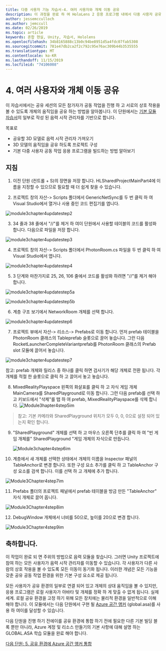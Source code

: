 ```yaml
---
title: 다중 사용자 기능 자습서-4. 여러 사용자와 개체 이동 공유
description: 이 과정을 완료 하 여 HoloLens 2 응용 프로그램 내에서 다중 사용자 공유 환경을 구현 하는 방법을 알아보세요.
author: jessemcculloch
ms.author: jemccull
ms.date: 02/26/2019
ms.topic: article
keywords: 혼합 현실, Unity, 자습서, Hololens
ms.openlocfilehash: 34b8165888c13b0c94be8951d5a4fdc07fab5308
ms.sourcegitcommit: 781e47db2ca2f2c792c95e76ac309b44b3535555
ms.translationtype: MT
ms.contentlocale: ko-KR
ms.lasthandoff: 11/15/2019
ms.locfileid: "74106008"
---
```

# <a name="4-sharing-object-movements-with-multiple-users"></a>4. 여러 사용자와 개체 이동 공유

이 자습서에서는 공유 세션의 모든 참가자가 공동 작업을 진행 하 고 서로의 상호 작용을 볼 수 있도록 개체의 움직임을 공유 하는 방법을 알아봅니다. 이 단원에서는 [기본 모듈 자습서](mrlearning-base.md)의 일부로 작성 된 음력 시작 관리자를 기반으로 합니다.

목표로

- 공유할 3D 모델로 음력 시작 관리자 가져오기
- 3D 모델의 움직임을 공유 하도록 프로젝트 구성
- 기본 다중 사용자 공동 작업 응용 프로그램을 빌드하는 방법 알아보기

## <a name="instructions"></a>지침


1. 이전 단원 (컨트롤 + S)의 장면을 저장 합니다. HLSharedProjectMainPart4에 이름을 지정할 수 있으므로 필요할 때 더 쉽게 찾을 수 있습니다.

2. 프로젝트 창의 자산-> Scripts 폴더에서 GenericNetSync를 두 번 클릭 하 여 Visual Studio에서 열거나 사용 중인 코드 편집기를 엽니다.  

![module3chapter4updatestep2](images/module3chapter4updatestep2.png)

3. 34 줄과 38 줄에서 "//"를 제거 하 여이 단원에서 사용할 테이블의 코드를 활성화 합니다. 다음으로 파일을 저장 합니다. 

![module3chapter4updatestep3](images/module3chapter4updatestep3.png)

4. 프로젝트 창의 자산-> Scripts 폴더에서 PhotonRoom.cs 파일을 두 번 클릭 하 여 Visual Studio에서 엽니다. 

![module3chapter4updatestep4](images/module3chapter4updatestep4.png)

5. 3 단계와 마찬가지로 25, 26, 106 줄에서 코드를 활성화 하려면 "//"를 제거 해야 합니다.

![module3chapter4updatestep5a](images/module3chapter4updatestep5a.png) 

![module3chapter4updatestep5b](images/module3chapter4updatestep5b.png)

6. 계층 구조 보기에서 NetworkRoom 개체를 선택 합니다.

![module3chapter4updatestep6](images/module3chapter4updatestep6.png)

7. 프로젝트 뷰에서 자산-> 리소스-> Prefabs로 이동 합니다. 먼저 prefab 테이블을 PhotonRoom 클래스의 Tableprefab 슬롯으로 끌어 놓습니다. 그런 다음 RocketLauncherCompleteVariantprefab를 PhotonRoom 클래스의 Prefab slot 모듈에 끌어서 놓습니다.

![module3chapter4updatestep7](images/module3chapter4updatestep7.png)

참고: prefab 개체와 릴리스 중 하나를 클릭 하면 검사기가 해당 개체로 전환 됩니다. 각 개체를 적절 한 슬롯으로 클릭 하 고 끌어서 놓고 놓습니다.

8. MixedRealityPlayspace 왼쪽의 화살표를 클릭 하 고 자식 게임 개체 MainCamera를 SharedPlayground로 이동 합니다. 그런 다음 prefab를 선택 하 고 키보드에서 "삭제"를 탭 하 여 prefab, MixedRealityPlayspace를 삭제 합니다.
![Module3hapter4step5im](images/module3chapter4step5im.PNG)

>참고: 기본 카메라와 SharedPlayground 위치가 모두 0, 0, 0으로 설정 되어 있는지 확인 합니다.
>

9. "SharedPlayground" 개체를 선택 하 고 마우스 오른쪽 단추를 클릭 하 여 "빈 게임 개체를" SharedPlayground "게임 개체의 자식으로 만듭니다.

   ![Module3chapter4step6im](images/module3chapter4step6im.PNG)

10. 계층에서 새 개체를 선택한 상태에서 개체의 이름을 Inspector 패널의 TableAnchor로 변경 합니다. 또한 구성 요소 추가를 클릭 하 고 TableAnchor 구성 요소를 검색 합니다. 이를 선택 하 고 개체에 추가 합니다. 

![Module3Chapter4step7im](images/module3chapter4step7im.PNG)

11. Prefabs 폴더의 프로젝트 패널에서 prefab 테이블을 방금 만든 "TableAnchor" 자식 개체로 끌어 옵니다.

![Module3Chapter4step8im](images/module3chapter4step8im.PNG)

12. DebugWindow 개체에서 너비를 50으로, 높이를 20으로 변경 합니다.

![Module3Chapter4step9im](images/module3chapter4step11im.PNG)

## <a name="congratulations"></a>축하합니다.


이 작업이 완료 되 면 주위의 방법으로 음력 모듈을 찾습니다. 그러면 Unity 프로젝트에 참여 하는 모든 사용자가 음력 시작 관리자를 이동할 수 있습니다.  각 사용자가 다른 사람의 상호 작용을 볼 수 있도록 모든 이동이 동기화 됩니다. 이러한 개념은 모든 기능을 갖춘 공유 공동 작업 환경을 위한 기본 구성 요소로 제공 됩니다. 

모든 사용자가 공유 환경의 일부로 연결 되어 있고 개체의 상대 움직임을 볼 수 있지만, 응용 프로그램은 로컬 사용자가 아바타 및 개체를 정확 하 게 맞출 수 없게 됩니다. 실제 세계. 로컬 공유 환경을 고정 하기 위해 모든 장치에는 물리적 환경을 일반적으로 이해 해야 합니다. 이 모듈에서는 다음 단원에서 구현 될 [Azure 공간 앵커](<https://azure.microsoft.com//services/spatial-anchors/>) (global.asa)를 사용 하 여이를 달성할 수 있습니다.

다음 단원을 진행 하기 전에이를 공유 환경에 통합 하기 전에 필요한 다른 기본 빌딩 블록 뿐만 아니라, Azure 계정 및 리소스 만들기의 기본 사항에 대해 설명 하는 GLOBAL.ASA 학습 모듈을 완료 해야 합니다.

[다음 단원: 5. 공유 환경에 Azure 공간 앵커 통합](mrlearning-sharing(photon)-ch5.md)

